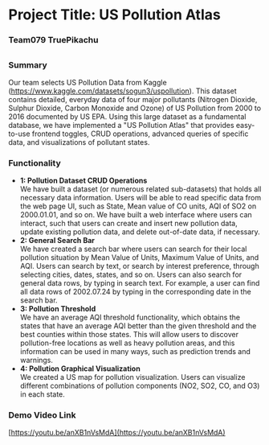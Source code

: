 # Project Title: US Pollution Atlas
### Team079 TruePikachu
##
### Summary

Our team selects US Pollution Data from Kaggle (https://www.kaggle.com/datasets/sogun3/uspollution). This dataset contains detailed, everyday data of four major pollutants (Nitrogen Dioxide, Sulphur Dioxide, Carbon Monoxide and Ozone) of US Pollution from 2000 to 2016 documented by US EPA. Using this large dataset as a fundamental database, we have implemented a "US Pollution Atlas" that provides easy-to-use frontend toggles, CRUD operations, advanced queries of specific data, and visualizations of pollutant states.

### Functionality 
 - __1: Pollution Dataset CRUD Operations__  
We have built a dataset (or numerous related sub-datasets) that holds all necessary data information. Users will be able to read specific data from the web page UI, such as State, Mean value of CO units, AQI of SO2 on 2000.01.01, and so on. We have built a web interface where users can interact, such that users can create and insert new pollution data, update existing pollution data, and delete out-of-date data, if necessary.
 - __2: General Search Bar__  
We have created a search bar where users can search for their local pollution situation by Mean Value of Units, Maximum Value of Units, and AQI. Users can search by text, or search by interest preference, through selecting cities, dates, states, and so on. Users can also search for general data rows, by typing in search text. For example, a user can find all data rows of 2002.07.24 by typing in the corresponding date in the search bar.
 - __3: Pollution Threshold__  
We have an average AQI threshold functionality, which obtains the states that have an average AQI better than the given threshold and the best counties within those states. This will allow users to discover pollution-free locations as well as heavy pollution areas, and this information can be used in many ways, such as prediction trends and warnings.
 - __4: Pollution Graphical Visualization__  
We created a US map for pollution visualization. Users can visualize different combinations of pollution components (NO2, SO2, CO, and O3) in each state.

### Demo Video Link
[https://youtu.be/anXB1nVsMdA](https://youtu.be/anXB1nVsMdA)
